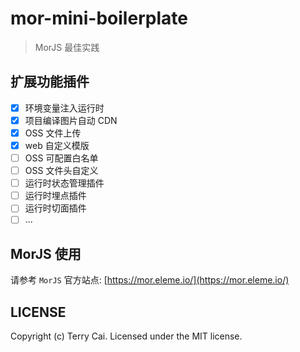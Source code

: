 # mor-mini-boilerplate

> MorJS 最佳实践

## 扩展功能插件

- [x] 环境变量注入运行时
- [x] 项目编译图片自动 CDN
- [x] OSS 文件上传
- [x] web 自定义模版
- [ ] OSS 可配置白名单
- [ ] OSS 文件头自定义
- [ ] 运行时状态管理插件
- [ ] 运行时埋点插件
- [ ] 运行时切面插件
- [ ] ...

## MorJS 使用

请参考 `MorJS` 官方站点: [https://mor.eleme.io/](https://mor.eleme.io/)

## LICENSE

Copyright (c) Terry Cai. Licensed under the MIT license.
